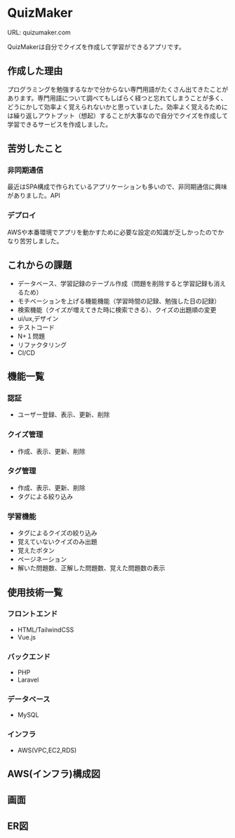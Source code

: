 # QuizMaker
 
 URL: quizumaker.com
 
 QuizMakerは自分でクイズを作成して学習ができるアプリです。

 ## 作成した理由
 
 プログラミングを勉強するなかで分からない専門用語がたくさん出てきたことがあります。専門用語について調べてもしばらく経つと忘れてしまうことが多く、どうにかして効率よく覚えられないかと思っていました。効率よく覚えるためには繰り返しアウトプット（想起）することが大事なので自分でクイズを作成して学習できるサービスを作成しました。

## 苦労したこと

### 非同期通信

最近はSPA構成で作られているアプリケーションも多いので、非同期通信に興味がありました。API

### デプロイ

AWSや本番環境でアプリを動かすために必要な設定の知識が乏しかったのでかなり苦労しました。

## これからの課題
* データベース、学習記録のテーブル作成（問題を削除すると学習記録も消えるため）
* モチベーションを上げる機能機能（学習時間の記録、勉強した日の記録）
* 検索機能（クイズが増えてきた時に検索できる）、クイズの出題順の変更
* ui/ux,デザイン
* テストコード
* N+１問題
* リファクタリング
* CI/CD
 
## 機能一覧

### 認証

* ユーザー登録、表示、更新、削除
 
### クイズ管理

* 作成、表示、更新、削除
 
### タグ管理

* 作成、表示、更新、削除
* タグによる絞り込み
 
### 学習機能

* タグによるクイズの絞り込み
* 覚えていないクイズのみ出題
* 覚えたボタン
* ページネーション
* 解いた問題数、正解した問題数、覚えた問題数の表示

## 使用技術一覧

### フロントエンド
* HTML/TailwindCSS
* Vue.js

### バックエンド 

* PHP
* Laravel

### データベース  

* MySQL

### インフラ

* AWS(VPC,EC2,RDS)

## AWS(インフラ)構成図

## 画面
## ER図


